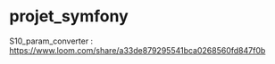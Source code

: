 # projet_symfony

S10_param_converter : https://www.loom.com/share/a33de879295541bca0268560fd847f0b
